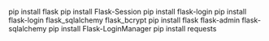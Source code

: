 pip install flask
pip install Flask-Session
pip install flask-login
pip install flask-login flask_sqlalchemy flask_bcrypt
pip install flask flask-admin flask-sqlalchemy
pip install Flask-LoginManager
pip install requests
